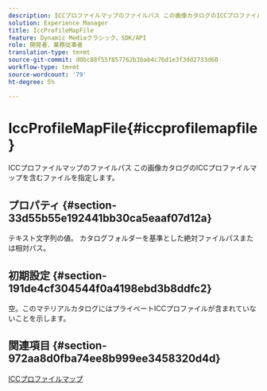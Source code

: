 ```yaml
---
description: ICCプロファイルマップのファイルパス この画像カタログのICCプロファイルマップを含むファイルを指定します。
solution: Experience Manager
title: IccProfileMapFile
feature: Dynamic Mediaクラシック，SDK/API
role: 開発者、業務従事者
translation-type: tm+mt
source-git-commit: d0bc88f55f857762b3bab4c76d1e3f3dd2733d60
workflow-type: tm+mt
source-wordcount: '79'
ht-degree: 5%

---
```



# IccProfileMapFile{#iccprofilemapfile}

ICCプロファイルマップのファイルパス この画像カタログのICCプロファイルマップを含むファイルを指定します。

## プロパティ {#section-33d55b55e192441bb30ca5eaaf07d12a}

テキスト文字列の値。 カタログフォルダーを基準とした絶対ファイルパスまたは相対パス。

## 初期設定 {#section-191de4cf304544f0a4198ebd3b8ddfc2}

空。このマテリアルカタログにはプライベートICCプロファイルが含まれていないことを示します。

## 関連項目 {#section-972aa8d0fba74ee8b999ee3458320d4d}

[ICCプロファイルマップ](../../../../../ir-api/material-cat/image-rendering-api-ref/c-ir-material-catalog/c-ir-icc-profile-map-reference/c-ir-icc-profile-map-reference.md#concept-8c2a7d205b8544ccaa159f5b66710012)
